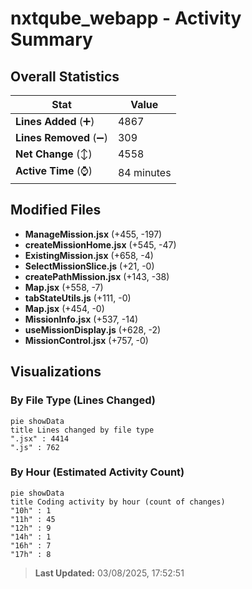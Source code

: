 # nxtqube_webapp - Activity Summary 

## Overall Statistics

| Stat                   | Value                                                             |
| ---------------------- | ----------------------------------------------------------------- |
| **Lines Added** (➕)   | 4867                                          |
| **Lines Removed** (➖) | 309                                        |
| **Net Change** (↕)    | 4558                |
| **Active Time** (⌚)   | 84 minutes |


## Modified Files
- **ManageMission.jsx** (+455, -197)
- **createMissionHome.jsx** (+545, -47)
- **ExistingMission.jsx** (+658, -4)
- **SelectMissionSlice.js** (+21, -0)
- **createPathMission.jsx** (+143, -38)
- **Map.jsx** (+558, -7)
- **tabStateUtils.js** (+111, -0)
- **Map.jsx** (+454, -0)
- **MissionInfo.jsx** (+537, -14)
- **useMissionDisplay.js** (+628, -2)
- **MissionControl.jsx** (+757, -0)

## Visualizations

### By File Type (Lines Changed)

```mermaid
pie showData
title Lines changed by file type
".jsx" : 4414
".js" : 762
```

### By Hour (Estimated Activity Count)

```mermaid
pie showData
title Coding activity by hour (count of changes)
"10h" : 1
"11h" : 45
"12h" : 9
"14h" : 1
"16h" : 7
"17h" : 8
```


> **Last Updated:** 03/08/2025, 17:52:51